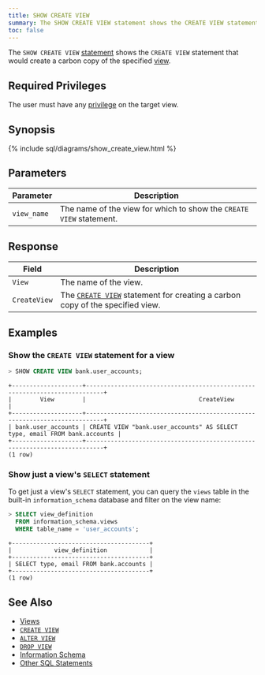 ```yaml
---
title: SHOW CREATE VIEW
summary: The SHOW CREATE VIEW statement shows the CREATE VIEW statement that would create a carbon copy of the specified view. 
toc: false
---
```


The `SHOW CREATE VIEW` [statement](sql-statements.html) shows the `CREATE VIEW` statement that would create a carbon copy of the specified [view](views.html).

<div id="toc"></div>

## Required Privileges

The user must have any [privilege](privileges.html) on the target view.

## Synopsis

{% include sql/diagrams/show_create_view.html %}

## Parameters

Parameter | Description
----------|------------
`view_name` | The name of the view for which to show the `CREATE VIEW` statement.

## Response

Field | Description
------|------------
`View` | The name of the view.
`CreateView` | The [`CREATE VIEW`](create-view.html) statement for creating a carbon copy of the specified view. 

## Examples

### Show the `CREATE VIEW` statement for a view

~~~ sql
> SHOW CREATE VIEW bank.user_accounts;
~~~

~~~
+--------------------+---------------------------------------------------------------------------+
|        View        |                                CreateView                                 |
+--------------------+---------------------------------------------------------------------------+
| bank.user_accounts | CREATE VIEW "bank.user_accounts" AS SELECT type, email FROM bank.accounts |
+--------------------+---------------------------------------------------------------------------+
(1 row)
~~~

### Show just a view's `SELECT` statement

To get just a view's `SELECT` statement, you can query the `views` table in the built-in `information_schema` database and filter on the view name: 

~~~ sql
> SELECT view_definition 
  FROM information_schema.views 
  WHERE table_name = 'user_accounts';
~~~

~~~
+---------------------------------------+
|            view_definition            |
+---------------------------------------+
| SELECT type, email FROM bank.accounts |
+---------------------------------------+
(1 row)
~~~

## See Also

- [Views](views.html)
- [`CREATE VIEW`](create-view.html)
- [`ALTER VIEW`](alter-view.html)
- [`DROP VIEW`](drop-view.html)
- [Information Schema](information-schema.html)
- [Other SQL Statements](sql-statements.html)
